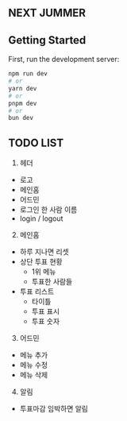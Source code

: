 ## NEXT JUMMER

## Getting Started

First, run the development server:

```bash
npm run dev
# or
yarn dev
# or
pnpm dev
# or
bun dev
```

## TODO LIST

1. 헤더

- 로고
- 메인홈
- 어드민
- 로그인 한 사람 이름
- login / logout

2. 메인홈

- 하루 지나면 리셋
- 상단 투표 현황
  - 1위 메뉴
  - 투표한 사람들
- 투표 리스트
  - 타이틀
  - 투표 표시
  - 투표 숫자

3. 어드민

- 메뉴 추가
- 메뉴 수정
- 메뉴 삭제

4. 알림

- 투표마감 임박하면 알림
